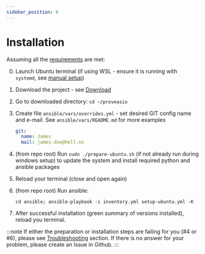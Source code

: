 ```yaml
---
sidebar_position: 6
---
```


# Installation

Assuming all the [requirements](./requirements) are met:

0. Launch Ubuntu terminal (if using WSL - ensure it is running with `systemd`, see [manual setup](./windows/manual))
1. Download the project - see [Download](./download)
2. Go to downloaded directory: `cd ~/proveasio`
3. Create file `ansible/vars/overrides.yml` - set desired GIT config name and e-mail. See `ansible/vars/README.md` for more examples

   ```yaml
   git:
     name: James
     mail: james.doe@hell.no
   ```

4. (from repo root) Run `sudo ./prepare-ubuntu.sh` (if not already run during windows setup) to update the system and install required python and ansible packages
5. Reload your terminal (close and open again)
6. (from repo root) Run ansible:

   ```shell
   cd ansible; ansible-playbook -i inventory.yml setup-ubuntu.yml -K
   ```

7. After successful installation (green summary of versions installed), reload you terminal.

:::note
If either the preparation or installation steps are failing for you (#4 or #6), please see [Troubleshooting](./troubleshooting) section. If there is no answer for your problem, please create an Issue in Github.
:::
